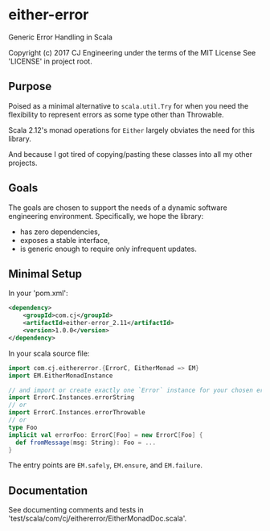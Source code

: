 # either-error

Generic Error Handling in Scala

Copyright (c) 2017 CJ Engineering under the terms of the MIT License
See 'LICENSE' in project root.

## Purpose

Poised as a minimal alternative to `scala.util.Try` for when you need the
flexibility to represent errors as some type other than Throwable.

Scala 2.12's monad operations for `Either` largely obviates the need for this
library.

And because I got tired of copying/pasting these classes into all my other
projects.

## Goals

The goals are chosen to support the needs of a dynamic software engineering
environment. Specifically, we hope the library:

- has zero dependencies,
- exposes a stable interface,
- is generic enough to require only infrequent updates.

## Minimal Setup

In your 'pom.xml':

```xml
<dependency>
    <groupId>com.cj</groupId>
    <artifactId>either-error_2.11</artifactId>
    <version>1.0.0</version>
</dependency>
```

In your scala source file:

```scala
import com.cj.eithererror.{ErrorC, EitherMonad => EM}
import EM.EitherMonadInstance

// and import or create exactly one `Error` instance for your chosen error type
import ErrorC.Instances.errorString
// or
import ErrorC.Instances.errorThrowable
// or
type Foo
implicit val errorFoo: ErrorC[Foo] = new ErrorC[Foo] {
  def fromMessage(msg: String): Foo = ...
}
```

The entry points are `EM.safely`, `EM.ensure`, and `EM.failure`.

## Documentation

See documenting comments and tests in
'test/scala/com/cj/eithererror/EitherMonadDoc.scala'.
